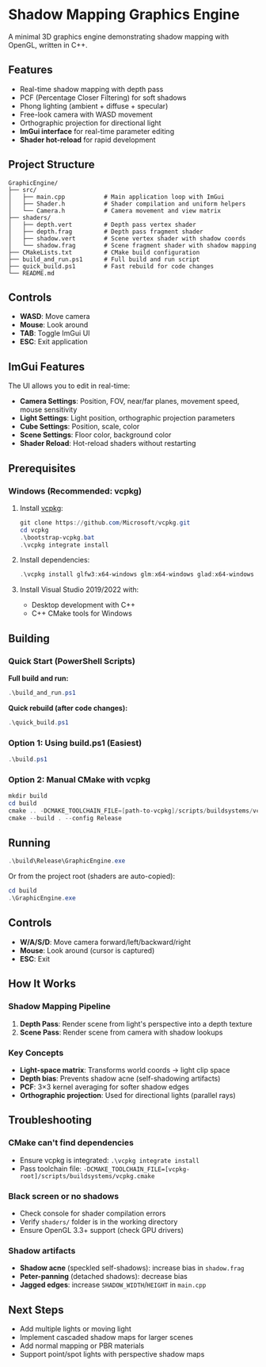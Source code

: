 # Shadow Mapping Graphics Engine

A minimal 3D graphics engine demonstrating shadow mapping with OpenGL, written in C++.

## Features
- Real-time shadow mapping with depth pass
- PCF (Percentage Closer Filtering) for soft shadows
- Phong lighting (ambient + diffuse + specular)
- Free-look camera with WASD movement
- Orthographic projection for directional light
- **ImGui interface** for real-time parameter editing
- **Shader hot-reload** for rapid development

## Project Structure
```
GraphicEngine/
├── src/
│   ├── main.cpp           # Main application loop with ImGui
│   ├── Shader.h           # Shader compilation and uniform helpers
│   └── Camera.h           # Camera movement and view matrix
├── shaders/
│   ├── depth.vert         # Depth pass vertex shader
│   ├── depth.frag         # Depth pass fragment shader
│   ├── shadow.vert        # Scene vertex shader with shadow coords
│   └── shadow.frag        # Scene fragment shader with shadow mapping
├── CMakeLists.txt         # CMake build configuration
├── build_and_run.ps1      # Full build and run script
├── quick_build.ps1        # Fast rebuild for code changes
└── README.md
```

## Controls
- **WASD**: Move camera
- **Mouse**: Look around
- **TAB**: Toggle ImGui UI
- **ESC**: Exit application

## ImGui Features
The UI allows you to edit in real-time:
- **Camera Settings**: Position, FOV, near/far planes, movement speed, mouse sensitivity
- **Light Settings**: Light position, orthographic projection parameters
- **Cube Settings**: Position, scale, color
- **Scene Settings**: Floor color, background color
- **Shader Reload**: Hot-reload shaders without restarting

## Prerequisites

### Windows (Recommended: vcpkg)
1. Install [vcpkg](https://github.com/microsoft/vcpkg):
   ```powershell
   git clone https://github.com/Microsoft/vcpkg.git
   cd vcpkg
   .\bootstrap-vcpkg.bat
   .\vcpkg integrate install
   ```

2. Install dependencies:
   ```powershell
   .\vcpkg install glfw3:x64-windows glm:x64-windows glad:x64-windows imgui[glfw-binding,opengl3-binding]:x64-windows
   ```

3. Install Visual Studio 2019/2022 with:
   - Desktop development with C++
   - C++ CMake tools for Windows

## Building

### Quick Start (PowerShell Scripts)

**Full build and run:**
```powershell
.\build_and_run.ps1
```

**Quick rebuild (after code changes):**
```powershell
.\quick_build.ps1
```

### Option 1: Using build.ps1 (Easiest)
```powershell
.\build.ps1
```

### Option 2: Manual CMake with vcpkg
```powershell
mkdir build
cd build
cmake .. -DCMAKE_TOOLCHAIN_FILE=[path-to-vcpkg]/scripts/buildsystems/vcpkg.cmake
cmake --build . --config Release
```

## Running
```powershell
.\build\Release\GraphicEngine.exe
```

Or from the project root (shaders are auto-copied):
```powershell
cd build
.\GraphicEngine.exe
```

## Controls
- **W/A/S/D**: Move camera forward/left/backward/right
- **Mouse**: Look around (cursor is captured)
- **ESC**: Exit

## How It Works

### Shadow Mapping Pipeline
1. **Depth Pass**: Render scene from light's perspective into a depth texture
2. **Scene Pass**: Render scene from camera with shadow lookups

### Key Concepts
- **Light-space matrix**: Transforms world coords → light clip space
- **Depth bias**: Prevents shadow acne (self-shadowing artifacts)
- **PCF**: 3×3 kernel averaging for softer shadow edges
- **Orthographic projection**: Used for directional lights (parallel rays)

## Troubleshooting

### CMake can't find dependencies
- Ensure vcpkg is integrated: `.\vcpkg integrate install`
- Pass toolchain file: `-DCMAKE_TOOLCHAIN_FILE=[vcpkg-root]/scripts/buildsystems/vcpkg.cmake`

### Black screen or no shadows
- Check console for shader compilation errors
- Verify `shaders/` folder is in the working directory
- Ensure OpenGL 3.3+ support (check GPU drivers)

### Shadow artifacts
- **Shadow acne** (speckled self-shadows): increase bias in `shadow.frag`
- **Peter-panning** (detached shadows): decrease bias
- **Jagged edges**: increase `SHADOW_WIDTH`/`HEIGHT` in `main.cpp`

## Next Steps
- Add multiple lights or moving light
- Implement cascaded shadow maps for larger scenes
- Add normal mapping or PBR materials
- Support point/spot lights with perspective shadow maps